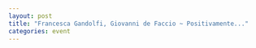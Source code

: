 ```yaml
---
layout: post
title: "Francesca Gandolfi, Giovanni de Faccio ~ Positivamente..."
categories: event
---
```

